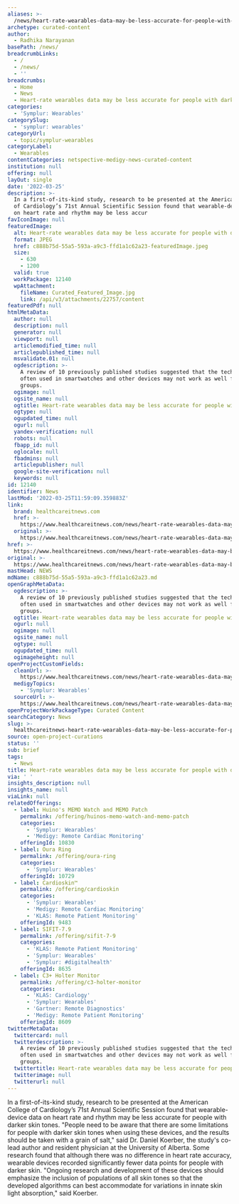 ```yaml
---
aliases: >-
  /news/heart-rate-wearables-data-may-be-less-accurate-for-people-with-darker-skin
archetype: curated-content
author:
  - Radhika Narayanan
basePath: /news/
breadcrumbLinks:
  - /
  - /news/
  - ''
breadcrumbs:
  - Home
  - News
  - Heart-rate wearables data may be less accurate for people with darker skin
categories:
  - 'Symplur: Wearables'
categorySlug:
  - 'symplur: wearables'
categoryUrl:
  - topic/symplur-wearables
categoryLabel:
  - Wearables
contentCategories: netspective-medigy-news-curated-content
institution: null
offering: null
layOut: single
date: '2022-03-25'
description: >-
  In a first-of-its-kind study, research to be presented at the American College
  of Cardiology’s 71st Annual Scientific Session found that wearable-device data
  on heart rate and rhythm may be less accur
favIconImage: null
featuredImage:
  alt: Heart-rate wearables data may be less accurate for people with darker skin
  format: JPEG
  href: c888b75d-55a5-593a-a9c3-ffd1a1c62a23-featuredImage.jpeg
  size:
    - 630
    - 1200
  valid: true
  workPackage: 12140
  wpAttachment:
    fileName: Curated_Featured_Image.jpg
    link: /api/v3/attachments/22757/content
featuredPdf: null
htmlMetaData:
  author: null
  description: null
  generator: null
  viewport: null
  articlemodified_time: null
  articlepublished_time: null
  msvalidate.01: null
  ogdescription: >-
    A review of 10 previously published studies suggested that the technology
    often used in smartwatches and other devices may not work as well for some
    groups.
  ogimage: null
  ogsite_name: null
  ogtitle: Heart-rate wearables data may be less accurate for people with darker skin
  ogtype: null
  ogupdated_time: null
  ogurl: null
  yandex-verification: null
  robots: null
  fbapp_id: null
  oglocale: null
  fbadmins: null
  articlepublisher: null
  google-site-verification: null
  keywords: null
id: 12140
identifier: News
lastMod: '2022-03-25T11:59:09.359883Z'
link:
  brand: healthcareitnews.com
  href: >-
    https://www.healthcareitnews.com/news/heart-rate-wearables-data-may-be-less-accurate-people-darker-skin
  original: >-
    https://www.healthcareitnews.com/news/heart-rate-wearables-data-may-be-less-accurate-people-darker-skin
href: >-
  https://www.healthcareitnews.com/news/heart-rate-wearables-data-may-be-less-accurate-people-darker-skin
original: >-
  https://www.healthcareitnews.com/news/heart-rate-wearables-data-may-be-less-accurate-people-darker-skin
mastHead: NEWS
mdName: c888b75d-55a5-593a-a9c3-ffd1a1c62a23.md
openGraphMetaData:
  ogdescription: >-
    A review of 10 previously published studies suggested that the technology
    often used in smartwatches and other devices may not work as well for some
    groups.
  ogtitle: Heart-rate wearables data may be less accurate for people with darker skin
  ogurl: null
  ogimage: null
  ogsite_name: null
  ogtype: null
  ogupdated_time: null
  ogimageheight: null
openProjectCustomFields:
  cleanUrl: >-
    https://www.healthcareitnews.com/news/heart-rate-wearables-data-may-be-less-accurate-people-darker-skin
  medigyTopics:
    - 'Symplur: Wearables'
  sourceUrl: >-
    https://www.healthcareitnews.com/news/heart-rate-wearables-data-may-be-less-accurate-people-darker-skin
openProjectWorkPackageType: Curated Content
searchCategory: News
slug: >-
  healthcareitnews-heart-rate-wearables-data-may-be-less-accurate-for-people-with-darker-skin
source: open-project-curations
status: ''
sub: brief
tags:
  - News
title: Heart-rate wearables data may be less accurate for people with darker skin
via: ' '
insights_description: null
insights_name: null
viaLink: null
relatedOfferings:
  - label: Huino's MEMO Watch and MEMO Patch
    permalink: /offering/huinos-memo-watch-and-memo-patch
    categories:
      - 'Symplur: Wearables'
      - 'Medigy: Remote Cardiac Monitoring'
    offeringId: 10830
  - label: Oura Ring
    permalink: /offering/oura-ring
    categories:
      - 'Symplur: Wearables'
    offeringId: 10729
  - label: Cardioskin™
    permalink: /offering/cardioskin
    categories:
      - 'Symplur: Wearables'
      - 'Medigy: Remote Cardiac Monitoring'
      - 'KLAS: Remote Patient Monitoring'
    offeringId: 9483
  - label: SIFIT-7.9
    permalink: /offering/sifit-7-9
    categories:
      - 'KLAS: Remote Patient Monitoring'
      - 'Symplur: Wearables'
      - 'Symplur: #digitalhealth'
    offeringId: 8635
  - label: C3+ Holter Monitor
    permalink: /offering/c3-holter-monitor
    categories:
      - 'KLAS: Cardiology'
      - 'Symplur: Wearables'
      - 'Gartner: Remote Diagnostics'
      - 'Medigy: Remote Patient Monitoring'
    offeringId: 8609
twitterMetaData:
  twittercard: null
  twitterdescription: >-
    A review of 10 previously published studies suggested that the technology
    often used in smartwatches and other devices may not work as well for some
    groups.
  twittertitle: Heart-rate wearables data may be less accurate for people with darker skin
  twitterimage: null
  twitterurl: null
---
```

<p>In a first-of-its-kind study, research to be presented at the American College of Cardiology’s 71st Annual Scientific Session found that wearable-device data on heart rate and rhythm may be less accurate for people with darker skin tones.
"People need to be aware that there are some limitations for people with darker skin tones when using these devices, and the results should be taken with a grain of salt," said Dr. Daniel Koerber, the study's co-lead author and resident physician at the University of Alberta.
Some research found that although there was no difference in heart rate accuracy, wearable devices recorded significantly fewer data points for people with darker skin.
"Ongoing research and development of these devices should emphasize the inclusion of populations of all skin tones so that the developed algorithms can best accommodate for variations in innate skin light absorption," said Koerber.</p>